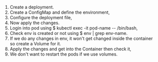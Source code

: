 1. Create a deployment.
2. Create a ConfigMap and define the environment,
3. Configure the deployment file,
4. Now apply the changes.
5. Login into pod using $ kubectl exec -it pod-name -- /bin/bash,
6. Check env is created or not using $ env | grep env-name.
7. If we do any changes in env, it won't get changed inside the container so create a Volume for it.
8. Apply the changes and get into the Container then check it,
9. We don't want to restart the pods if we use volumes. 
